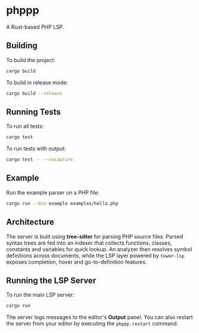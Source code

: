 # phppp
A Rust-based PHP LSP.

## Building

To build the project:

```bash
cargo build
```

To build in release mode:

```bash
cargo build --release
```

## Running Tests

To run all tests:

```bash
cargo test
```

To run tests with output:

```bash
cargo test -- --nocapture
```

## Example

Run the example parser on a PHP file:

```bash
cargo run --bin example examples/hello.php
```

## Architecture

The server is built using **tree-sitter** for parsing PHP source files. Parsed
syntax trees are fed into an indexer that collects functions, classes, constants
and variables for quick lookup. An analyzer then resolves symbol definitions
across documents, while the LSP layer powered by `tower-lsp` exposes completion,
hover and go-to-definition features.

## Running the LSP Server

To run the main LSP server:

```bash
cargo run
```

The server logs messages to the editor's **Output** panel. You can also restart
the server from your editor by executing the `phppp.restart` command.
